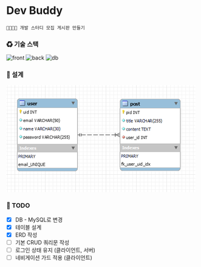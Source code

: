 # Dev Buddy

    👨‍💻👩‍💻 개발 스터디 모집 게시판 만들기

### ♻ 기술 스택

![front](https://img.shields.io/badge/Frontend-Vue-lightgreen?style=for-the-badge)
![back](https://img.shields.io/badge/Backend-Node-green?style=for-the-badge&logo=express)
![db](https://img.shields.io/badge/DB-MongoDB-darkgreen?style=for-the-badge&logo=mongodb)

### 💬 설계

![erd](./databases/erd.png)
### 📌 TODO

- [x] DB - MySQL로 변경
- [x] 테이블 설계
- [x] ERD 작성
- [ ] 기본 CRUD 쿼리문 작성
- [ ] 로그인 상태 유지 (클라이언트, 서버)
- [ ] 네비게이션 가드 적용 (클라이언트)
